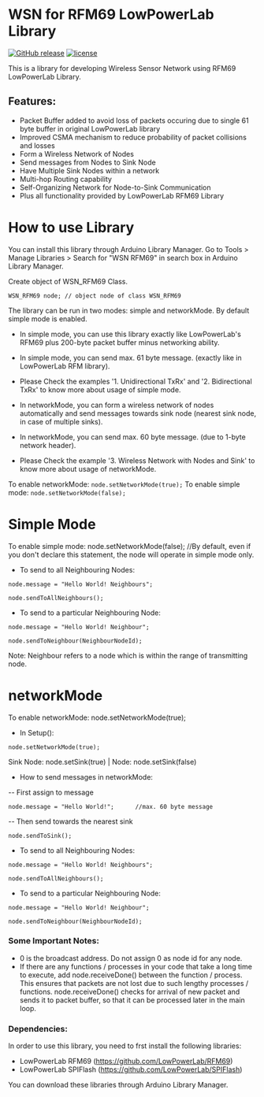 # WSN for RFM69 LowPowerLab Library
[![GitHub release](https://img.shields.io/github/release/SunitRaut/WSN-for-RFM69-LowPowerLab.svg)](https://github.com/SunitRaut/WSN-for-RFM69-LowPowerLab)
[![license](https://img.shields.io/github/license/SunitRaut/WSN-for-RFM69-LowPowerLab.svg)](https://github.com/SunitRaut/WSN-for-RFM69-LowPowerLab/blob/main/license.txt)

This is a library for developing Wireless Sensor Network using RFM69 LowPowerLab Library. 

## Features:
- Packet Buffer added to avoid loss of packets occuring due to single 61 byte buffer in original LowPowerLab library
- Improved CSMA mechanism to reduce probability of packet collisions and losses
- Form a Wireless Network of Nodes
- Send messages from Nodes to Sink Node
- Have Multiple Sink Nodes within a network
- Multi-hop Routing capability
- Self-Organizing Network for Node-to-Sink Communication
- Plus all functionality provided by LowPowerLab RFM69 Library 


# How to use Library

You can install this library through Arduino Library Manager. Go to Tools > Manage Libraries > Search for "WSN RFM69" in search box in Arduino Library Manager. 

Create object of WSN_RFM69 Class.
```
WSN_RFM69 node; // object node of class WSN_RFM69
```
The library can be run in two modes: simple and networkMode. 
By default simple mode is enabled.

- In simple mode, you can use this library exactly like LowPowerLab's RFM69 plus 200-byte packet buffer minus networking ability. 

- In simple mode, you can send max. 61 byte message. (exactly like in LowPowerLab RFM library).

- Please Check the examples '1. Unidirectional TxRx' and '2. Bidirectional TxRx' to know more about usage of simple mode.

- In networkMode, you can form a wireless network of nodes automatically and send messages towards sink node (nearest sink node, in case of multiple sinks). 

- In networkMode, you can send max. 60 byte message. (due to 1-byte network header).

- Please Check the example '3. Wireless Network with Nodes and Sink' to know more about usage of networkMode.

To enable networkMode: ```node.setNetworkMode(true);```
To enable simple mode: ```node.setNetworkMode(false);```

# Simple Mode

To enable simple mode: node.setNetworkMode(false);  //By default, even if you don't declare this statement, the node will operate in simple mode only.

- To send to all Neighbouring Nodes:
```
node.message = "Hello World! Neighbours";

node.sendToAllNeighbours();
```
- To send to a particular Neighbouring Node:
```
node.message = "Hello World! Neighbour";

node.sendToNeighbour(NeighbourNodeId);
```
Note: Neighbour refers to a node which is within the range of transmitting node. 


# networkMode

To enable networkMode: node.setNetworkMode(true);

- In Setup():
```
node.setNetworkMode(true);
```
Sink Node: node.setSink(true) | Node: node.setSink(false)

- How to send messages in networkMode:

-- First assign to message
```
node.message = "Hello World!";      //max. 60 byte message
```
-- Then send towards the nearest sink
```
node.sendToSink();
```
- To send to all Neighbouring Nodes:
```
node.message = "Hello World! Neighbours";

node.sendToAllNeighbours();
```
- To send to a particular Neighbouring Node:
```
node.message = "Hello World! Neighbour";

node.sendToNeighbour(NeighbourNodeId);
```
### Some Important Notes:
- 0 is the broadcast address. Do not assign 0 as node id for any node.
- If there are any functions / processes in your code that take a long time to execute, add node.receiveDone() between the function / process. This ensures that packets are not lost due to such lengthy processes / functions. node.receiveDone() checks for arrival of new packet and sends it to packet buffer, so that it can be processed later in the main loop. 

### Dependencies:

In order to use this library, you need to frst install the following libraries: 
- LowPowerLab RFM69 (https://github.com/LowPowerLab/RFM69)
- LowPowerLab SPIFlash (https://github.com/LowPowerLab/SPIFlash)

You can download these libraries through Arduino Library Manager.
